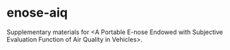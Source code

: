 # enose-aiq
Supplementary materials for &lt;A Portable E-nose Endowed with Subjective Evaluation Function of Air Quality in Vehicles>.

